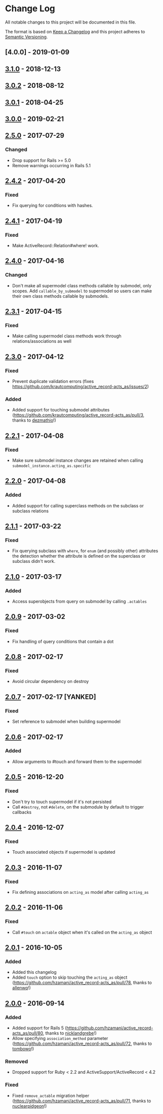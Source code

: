 # Change Log
All notable changes to this project will be documented in this file.

The format is based on [Keep a Changelog](http://keepachangelog.com/)
and this project adheres to [Semantic Versioning](http://semver.org/).

## [4.0.0] - 2019-01-09

## [3.1.0] - 2018-12-13

## [3.0.2] - 2018-08-12

## [3.0.1] - 2018-04-25

## [3.0.0] - 2019-02-21

## [2.5.0] - 2017-07-29
### Changed
- Drop support for Rails >= 5.0
- Remove warnings occurring in Rails 5.1

## [2.4.2] - 2017-04-20
### Fixed
- Fix querying for conditions with hashes.

## [2.4.1] - 2017-04-19
### Fixed
- Make ActiveRecord::Relation#where! work.

## [2.4.0] - 2017-04-16
### Changed
- Don't make all supermodel class methods callable by submodel, only scopes. Add `callable_by_submodel` to supermodel so users can make their own class methods callable by submodels.

## [2.3.1] - 2017-04-15
### Fixed
- Make calling supermodel class methods work through relations/associations as well

## [2.3.0] - 2017-04-12
### Fixed
- Prevent duplicate validation errors (fixes https://github.com/krautcomputing/active_record-acts_as/issues/2)

### Added
- Added support for touching submodel attributes (https://github.com/krautcomputing/active_record-acts_as/pull/3, thanks to [dezmathio](https://github.com/dezmathio)!)

## [2.2.1] - 2017-04-08
### Fixed
- Make sure submodel instance changes are retained when calling `submodel_instance.acting_as.specific`

## [2.2.0] - 2017-04-08
### Added
- Added support for calling superclass methods on the subclass or subclass relations

## [2.1.1] - 2017-03-22
### Fixed
- Fix querying subclass with `where`, for `enum` (and possibly other) attributes the detection whether the attribute is defined on the superclass or subclass didn't work.

## [2.1.0] - 2017-03-17
### Added
- Access superobjects from query on submodel by calling `.actables`

## [2.0.9] - 2017-03-02
### Fixed
- Fix handling of query conditions that contain a dot

## [2.0.8] - 2017-02-17
### Fixed
- Avoid circular dependency on destroy

## [2.0.7] - 2017-02-17 [YANKED]
### Fixed
- Set reference to submodel when building supermodel

## [2.0.6] - 2017-02-17
### Added
- Allow arguments to #touch and forward them to the supermodel

## [2.0.5] - 2016-12-20
### Fixed
- Don't try to touch supermodel if it's not persisted
- Call `#destroy`, not `#delete`, on the submodule by default to trigger callbacks

## [2.0.4] - 2016-12-07
### Fixed
- Touch associated objects if supermodel is updated

## [2.0.3] - 2016-11-07
### Fixed
- Fix defining associations on `acting_as` model after calling `acting_as`

## [2.0.2] - 2016-11-06
### Fixed
- Call `#touch` on `actable` object when it's called on the `acting_as` object

## [2.0.1] - 2016-10-05
### Added
- Added this changelog
- Added `touch` option to skip touching the `acting_as` object (https://github.com/hzamani/active_record-acts_as/pull/78, thanks to [allenwq](https://github.com/allenwq)!)

## [2.0.0] - 2016-09-14
### Added
- Added support for Rails 5 (https://github.com/hzamani/active_record-acts_as/pull/80, thanks to [nicklandgrebe](https://github.com/nicklandgrebe)!)
- Allow specifying `association_method` parameter (https://github.com/hzamani/active_record-acts_as/pull/72, thanks to [tombowo](https://github.com/tombowo)!)

### Removed
- Dropped support for Ruby < 2.2 and ActiveSupport/ActiveRecord < 4.2

### Fixed
- Fixed `remove_actable` migration helper (https://github.com/hzamani/active_record-acts_as/pull/71, thanks to [nuclearpidgeon](https://github.com/nuclearpidgeon)!)

[Unreleased]: https://github.com/krautcomputing/active_record-acts_as/compare/v4.0.0...HEAD
[3.1.0]: https://github.com/krautcomputing/active_record-acts_as/compare/v3.1.0...v4.0.0
[3.0.2]: https://github.com/krautcomputing/active_record-acts_as/compare/v3.0.1...v3.0.2
[3.0.1]: https://github.com/krautcomputing/active_record-acts_as/compare/v3.0.0...v3.0.1
[3.0.0]: https://github.com/krautcomputing/active_record-acts_as/compare/v2.5.0...v3.0.0
[2.5.0]: https://github.com/krautcomputing/active_record-acts_as/compare/v2.4.2...v2.5.0
[2.4.2]: https://github.com/krautcomputing/active_record-acts_as/compare/v2.4.1...v2.4.2
[2.4.1]: https://github.com/krautcomputing/active_record-acts_as/compare/v2.4.0...v2.4.1
[2.4.0]: https://github.com/krautcomputing/active_record-acts_as/compare/v2.3.1...v2.4.0
[2.3.1]: https://github.com/krautcomputing/active_record-acts_as/compare/v2.3.0...v2.3.1
[2.3.0]: https://github.com/krautcomputing/active_record-acts_as/compare/v2.2.1...v2.3.0
[2.2.1]: https://github.com/krautcomputing/active_record-acts_as/compare/v2.2.0...v2.2.1
[2.2.0]: https://github.com/krautcomputing/active_record-acts_as/compare/v2.1.1...v2.2.0
[2.1.1]: https://github.com/krautcomputing/active_record-acts_as/compare/v2.1.0...v2.1.1
[2.1.0]: https://github.com/krautcomputing/active_record-acts_as/compare/v2.0.9...v2.1.0
[2.0.9]: https://github.com/krautcomputing/active_record-acts_as/compare/v2.0.8...v2.0.9
[2.0.8]: https://github.com/krautcomputing/active_record-acts_as/compare/v2.0.7...v2.0.8
[2.0.7]: https://github.com/krautcomputing/active_record-acts_as/compare/v2.0.6...v2.0.7
[2.0.6]: https://github.com/krautcomputing/active_record-acts_as/compare/v2.0.5...v2.0.6
[2.0.5]: https://github.com/krautcomputing/active_record-acts_as/compare/v2.0.4...v2.0.5
[2.0.4]: https://github.com/krautcomputing/active_record-acts_as/compare/v2.0.3...v2.0.4
[2.0.3]: https://github.com/krautcomputing/active_record-acts_as/compare/v2.0.2...v2.0.3
[2.0.2]: https://github.com/krautcomputing/active_record-acts_as/compare/v2.0.1...v2.0.2
[2.0.1]: https://github.com/krautcomputing/active_record-acts_as/compare/v2.0.0...v2.0.1
[2.0.0]: https://github.com/krautcomputing/active_record-acts_as/compare/v1.0.8...v2.0.0
[1.0.8]: https://github.com/krautcomputing/active_record-acts_as/compare/v1.0.7...v1.0.8
[1.0.7]: https://github.com/krautcomputing/active_record-acts_as/compare/v1.0.6...v1.0.7
[1.0.6]: https://github.com/krautcomputing/active_record-acts_as/compare/v1.0.5...v1.0.6
[1.0.5]: https://github.com/krautcomputing/active_record-acts_as/compare/v1.0.4...v1.0.5
[1.0.4]: https://github.com/krautcomputing/active_record-acts_as/compare/v1.0.3...v1.0.4
[1.0.3]: https://github.com/krautcomputing/active_record-acts_as/compare/v1.0.2...v1.0.3
[1.0.2]: https://github.com/krautcomputing/active_record-acts_as/compare/v1.0.1...v1.0.2
[1.0.1]: https://github.com/krautcomputing/active_record-acts_as/compare/v1.0.0...v1.0.1
[1.0.0]: https://github.com/krautcomputing/active_record-acts_as/compare/v1.0.0.rc...v1.0.0
[1.0.0.rc]: https://github.com/krautcomputing/active_record-acts_as/compare/v1.0.0.pre...v1.0.0.rc
